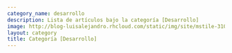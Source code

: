 ```yaml
---
category_name: desarrollo
description: Lista de artículos bajo la categoría [Desarrollo]
image: http://blog-luisalejandro.rhcloud.com/static/img/site/mstile-310x310.png
layout: category
title: Categoría [Desarrollo]
---
```

